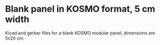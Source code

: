 # Blank panel in KOSMO format, 5 cm width

Kicad and gerber files for a blank KOSMO modular panel, dimensions are 5x20 cm.
